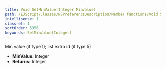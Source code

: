 ```yaml
---
title: Void SetMinValue(Integer MinValue)
path: /EJScript/Classes/NSPreferenceDescription/Member functions/Void SetMinValue(Integer p_0)
intellisense: 1
classref: 1
sortOrder: 5356
keywords: SetMinValue(Integer)
---
```



Min value (if type 1); list extra id (if type 5)



* **MinValue:** Integer
* **Returns:** Integer


